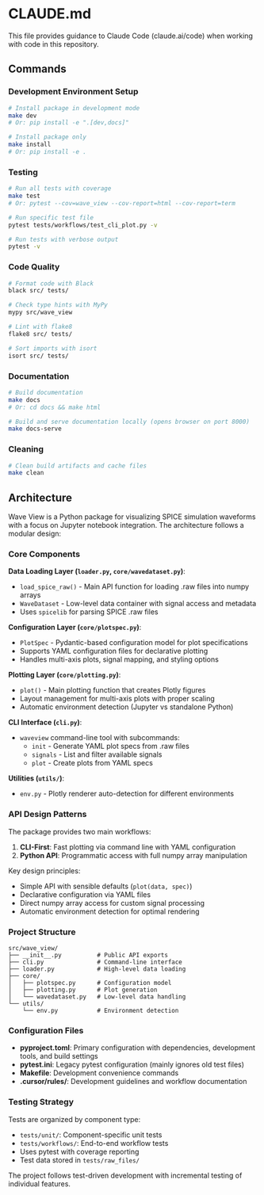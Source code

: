 # CLAUDE.md

This file provides guidance to Claude Code (claude.ai/code) when working with code in this repository.

## Commands

### Development Environment Setup
```bash
# Install package in development mode
make dev
# Or: pip install -e ".[dev,docs]"

# Install package only
make install
# Or: pip install -e .
```

### Testing
```bash
# Run all tests with coverage
make test
# Or: pytest --cov=wave_view --cov-report=html --cov-report=term

# Run specific test file
pytest tests/workflows/test_cli_plot.py -v

# Run tests with verbose output
pytest -v
```

### Code Quality
```bash
# Format code with Black
black src/ tests/

# Check type hints with MyPy
mypy src/wave_view

# Lint with flake8
flake8 src/ tests/

# Sort imports with isort
isort src/ tests/
```

### Documentation
```bash
# Build documentation
make docs
# Or: cd docs && make html

# Build and serve documentation locally (opens browser on port 8000)
make docs-serve
```

### Cleaning
```bash
# Clean build artifacts and cache files
make clean
```

## Architecture

Wave View is a Python package for visualizing SPICE simulation waveforms with a focus on Jupyter notebook integration. The architecture follows a modular design:

### Core Components

**Data Loading Layer (`loader.py`, `core/wavedataset.py`)**:
- `load_spice_raw()` - Main API function for loading .raw files into numpy arrays
- `WaveDataset` - Low-level data container with signal access and metadata
- Uses `spicelib` for parsing SPICE .raw files

**Configuration Layer (`core/plotspec.py`)**:
- `PlotSpec` - Pydantic-based configuration model for plot specifications
- Supports YAML configuration files for declarative plotting
- Handles multi-axis plots, signal mapping, and styling options

**Plotting Layer (`core/plotting.py`)**:
- `plot()` - Main plotting function that creates Plotly figures
- Layout management for multi-axis plots with proper scaling
- Automatic environment detection (Jupyter vs standalone Python)

**CLI Interface (`cli.py`)**:
- `waveview` command-line tool with subcommands:
  - `init` - Generate YAML plot specs from .raw files
  - `signals` - List and filter available signals
  - `plot` - Create plots from YAML specs

**Utilities (`utils/`)**:
- `env.py` - Plotly renderer auto-detection for different environments

### API Design Patterns

The package provides two main workflows:

1. **CLI-First**: Fast plotting via command line with YAML configuration
2. **Python API**: Programmatic access with full numpy array manipulation

Key design principles:
- Simple API with sensible defaults (`plot(data, spec)`)
- Declarative configuration via YAML files
- Direct numpy array access for custom signal processing
- Automatic environment detection for optimal rendering

### Project Structure
```
src/wave_view/
├── __init__.py          # Public API exports
├── cli.py               # Command-line interface
├── loader.py            # High-level data loading
├── core/
│   ├── plotspec.py      # Configuration model
│   ├── plotting.py      # Plot generation
│   └── wavedataset.py   # Low-level data handling
└── utils/
    └── env.py           # Environment detection
```

### Configuration Files

- **pyproject.toml**: Primary configuration with dependencies, development tools, and build settings
- **pytest.ini**: Legacy pytest configuration (mainly ignores old test files)
- **Makefile**: Development convenience commands
- **.cursor/rules/**: Development guidelines and workflow documentation

### Testing Strategy

Tests are organized by component type:
- `tests/unit/`: Component-specific unit tests
- `tests/workflows/`: End-to-end workflow tests
- Uses pytest with coverage reporting
- Test data stored in `tests/raw_files/`

The project follows test-driven development with incremental testing of individual features.